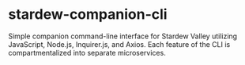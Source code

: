 # stardew-companion-cli
Simple companion command-line interface for Stardew Valley utilizing JavaScript, Node.js, Inquirer.js, and Axios. Each feature of the CLI is compartmentalized into separate microservices.
